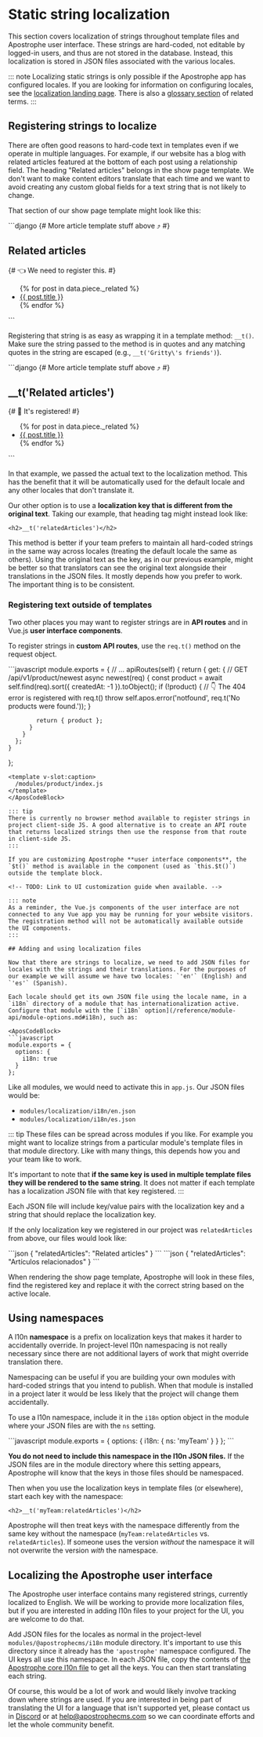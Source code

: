 # Static string localization

This section covers localization of strings throughout template files and Apostrophe user interface. These strings are hard-coded, not editable by logged-in users, and thus are not stored in the database. Instead, this localization is stored in JSON files associated with the various locales.

::: note
Localizing static strings is only possible if the Apostrophe app has configured locales. If you are looking for information on configuring locales, see the [localization landing page](README.md#configuring-locales). There is also a [glossary section](/reference/glossary.md#localization-terms) of related terms.
:::

## Registering strings to localize

There are often good reasons to hard-code text in templates even if we operate in multiple languages. For example, if our website has a blog with related articles featured at the bottom of each post using a relationship field. The heading "Related articles" belongs in the show page template. We don't want to make content editors translate that each time and we want to avoid creating any custom global fields for a text string that is not likely to change.

That section of our show page template might look like this:

<AposCodeBlock>
  ```django
    {# More article template stuff above ⤴ #}
    <section>
      <h2>Related articles</h2> {# 👈 We need to register this. #}
      <ul>
        {% for post in data.piece._related %}
          <li><a href="{{ post._url }}">{{ post.title }}</a></li>
        {% endfor %}
      </ul>
    </section>
  ```
  <template v-slot:caption>
    /modules/article-page/views/show.html
  </template>
</AposCodeBlock>

Registering that string is as easy as wrapping it in a template method: `__t()`. Make sure the string passed to the method is in quotes and any matching quotes in the string are escaped (e.g., `__t('Gritty\'s friends')`).

<AposCodeBlock>
  ```django
    {# More article template stuff above ⤴ #}
    <section>
      <h2>__t('Related articles')</h2> {# 🎉 It's registered! #}
      <ul>
        {% for post in data.piece._related %}
          <li><a href="{{ post._url }}">{{ post.title }}</a></li>
        {% endfor %}
      </ul>
    </section>
  ```
  <template v-slot:caption>
    /modules/article-page/views/show.html
  </template>
</AposCodeBlock>

In that example, we passed the actual text to the localization method. This has the benefit that it will be automatically used for the default locale and any other locales that don't translate it.

Our other option is to use a **localization key that is different from the original text**. Taking our example, that heading tag might instead look like:

```django
<h2>__t('relatedArticles')</h2>
```

This method is better if your team prefers to maintain all hard-coded strings in the same way across locales (treating the default locale the same as others). Using the original text as the key, as in our previous example, might be better so that translators can see the original text alongside their translations in the JSON files. It mostly depends how you prefer to work. The important thing is to be consistent.

### Registering text outside of templates

Two other places you may want to register strings are in **API routes** and in Vue.js **user interface components**.

To register strings in **custom API routes**, use the `req.t()` method on the request object.

<AposCodeBlock>
  ```javascript
  module.exports = {
    // ...
    apiRoutes(self) {
      return {
        get: {
          // GET /api/v1/product/newest
          async newest(req) {
            const product = await self.find(req).sort({ createdAt: -1 }).toObject();
            if (!product) {
              // 👇 The 404 error is registered with req.t()
              throw self.apos.error('notfound', req.t('No products were found.'));
            }

            return { product };
          }
        }
      };
    }
  };
  ```
  <template v-slot:caption>
    /modules/product/index.js
  </template>
</AposCodeBlock>

::: tip
There is currently no browser method available to register strings in project client-side JS. A good alternative is to create an API route that returns localized strings then use the response from that route in client-side JS.
:::

If you are customizing Apostrophe **user interface components**, the `$t()` method is available in the component (used as `this.$t()`) outside the template block.

<!-- TODO: Link to UI customization guide when available. -->

::: note
As a reminder, the Vue.js components of the user interface are not connected to any Vue app you may be running for your website visitors. The registration method will not be automatically available outside the UI components.
:::

## Adding and using localization files

Now that there are strings to localize, we need to add JSON files for locales with the strings and their translations. For the purposes of our example we will assume we have two locales: `'en'` (English) and `'es'` (Spanish).

Each locale should get its own JSON file using the locale name, in a `i18n` directory of a module that has internationalization active. Configure that module with the [`i18n` option](/reference/module-api/module-options.md#i18n), such as:

<AposCodeBlock>
  ```javascript
  module.exports = {
    options: {
      i18n: true
    }
  };
  ```
  <template v-slot:caption>
    /modules/localization/index.js
  </template>
</AposCodeBlock>

Like all modules, we would need to activate this in `app.js`. Our JSON files would be:

- `modules/localization/i18n/en.json`
- `modules/localization/i18n/es.json`

::: tip
These files can be spread across modules if you like. For example you might want to localize strings from a particular module's template files in that module directory. Like with many things, this depends how you and your team like to work.

It's important to note that **if the same key is used in multiple template files they will be rendered to the same string**. It does not matter if each template has a localization JSON file with that key registered.
:::

Each JSON file will include key/value pairs with the localization key and a string that should replace the localization key.

If the only localization key we registered in our project was `relatedArticles` from above, our files would look like:

<AposCodeBlock>
  ```json
  {
    "relatedArticles": "Related articles"
  }
  ```
  <template v-slot:caption>
    /modules/localization/i18n/en.json
  </template>
</AposCodeBlock>

<AposCodeBlock>
  ```json
  {
    "relatedArticles": "Artículos relacionados"
  }
  ```
  <template v-slot:caption>
    /modules/localization/i18n/es.json
  </template>
</AposCodeBlock>

When rendering the show page template, Apostrophe will look in these files, find the registered key and replace it with the correct string based on the active locale.

## Using namespaces

A l10n **namespace** is a prefix on localization keys that makes it harder to accidentally override. In project-level l10n namespacing is not really necessary since there are not additional layers of work that might override translation there.

Namespacing can be useful if you are building your own modules with hard-coded strings that you intend to publish. When that module is installed in a project later it would be less likely that the project will change them accidentally.

To use a l10n namespace, include it in the `i18n` option object in the module where your JSON files are with the `ns` setting.

<AposCodeBlock>
  ```javascript
  module.exports = {
    options: {
      i18n: {
        ns: 'myTeam'
      }
    }
  };
  ```
  <template v-slot:caption>
    /modules/localization/index.js
  </template>
</AposCodeBlock>

**You do not need to include this namespace in the l10n JSON files.** If the JSON files are in the module directory where this setting appears, Apostrophe will know that the keys in those files should be namespaced.

Then when you use the localization keys in template files (or elsewhere), start each key with the namespace:

```django
<h2>__t('myTeam:relatedArticles')</h2>
```

Apostrophe will then treat keys with the namespace differently from the same key without the namespace (`myTeam:relatedArticles` vs. `relatedArticles`). If someone uses the version *without* the namespace it will not overwrite the version *with* the namespace.

## Localizing the Apostrophe user interface

The Apostrophe user interface contains many registered strings, currently localized to English. We will be working to provide more localization files, but if you are interested in adding l10n files to your project for the UI, you are welcome to do that.

Add JSON files for the locales as normal in the project-level `modules/@apostrophecms/i18n` module directory. It's important to use this directory since it already has the `'apostrophe'` namespace configured. The UI keys all use this namespace. In each JSON file, copy the contents of [the Apostrophe core l10n file](https://github.com/apostrophecms/apostrophe/blob/main/modules/@apostrophecms/i18n/i18n/en.json) to get all the keys. You can then start translating each string.

Of course, this would be a lot of work and would likely involve tracking down where strings are used. If you are interested in being part of translating the UI for a language that isn't supported yet, please contact us in [Discord](http://chat.apostrophecms.com) or at [help@apostrophecms.com](mailto:help@apostrophecms.com) so we can coordinate efforts and let the whole community benefit.

